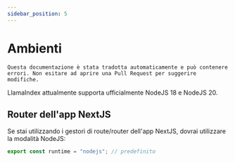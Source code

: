 ```yaml
---
sidebar_position: 5
---
```


# Ambienti

`Questa documentazione è stata tradotta automaticamente e può contenere errori. Non esitare ad aprire una Pull Request per suggerire modifiche.`

LlamaIndex attualmente supporta ufficialmente NodeJS 18 e NodeJS 20.

## Router dell'app NextJS

Se stai utilizzando i gestori di route/router dell'app NextJS, dovrai utilizzare la modalità NodeJS:

```js
export const runtime = "nodejs"; // predefinito
```
